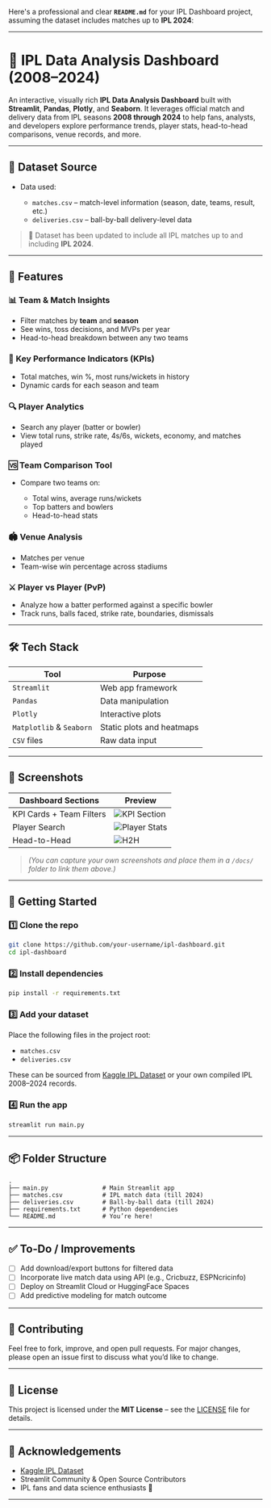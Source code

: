 Here's a professional and clear **`README.md`** for your IPL Dashboard project, assuming the dataset includes matches up to **IPL 2024**:

---

# 🏏 IPL Data Analysis Dashboard (2008–2024)

An interactive, visually rich **IPL Data Analysis Dashboard** built with **Streamlit**, **Pandas**, **Plotly**, and **Seaborn**. It leverages official match and delivery data from IPL seasons **2008 through 2024** to help fans, analysts, and developers explore performance trends, player stats, head-to-head comparisons, venue records, and more.

---

## 📁 Dataset Source

* Data used:

  * `matches.csv` – match-level information (season, date, teams, result, etc.)
  * `deliveries.csv` – ball-by-ball delivery-level data

> 📌 Dataset has been updated to include all IPL matches up to and including **IPL 2024**.

---

## 🚀 Features

### 📊 Team & Match Insights

* Filter matches by **team** and **season**
* See wins, toss decisions, and MVPs per year
* Head-to-head breakdown between any two teams

### 🧮 Key Performance Indicators (KPIs)

* Total matches, win %, most runs/wickets in history
* Dynamic cards for each season and team

### 🔍 Player Analytics

* Search any player (batter or bowler)
* View total runs, strike rate, 4s/6s, wickets, economy, and matches played

### 🆚 Team Comparison Tool

* Compare two teams on:

  * Total wins, average runs/wickets
  * Top batters and bowlers
  * Head-to-head stats

### 🏟️ Venue Analysis

* Matches per venue
* Team-wise win percentage across stadiums

### ⚔️ Player vs Player (PvP)

* Analyze how a batter performed against a specific bowler
* Track runs, balls faced, strike rate, boundaries, dismissals

---

## 🛠️ Tech Stack

| Tool                     | Purpose                   |
| ------------------------ | ------------------------- |
| `Streamlit`              | Web app framework         |
| `Pandas`                 | Data manipulation         |
| `Plotly`                 | Interactive plots         |
| `Matplotlib` & `Seaborn` | Static plots and heatmaps |
| `CSV` files              | Raw data input            |

---

## 📸 Screenshots

| Dashboard Sections       | Preview                                 |
| ------------------------ | --------------------------------------- |
| KPI Cards + Team Filters | ![KPI Section](docs/kpi-section.png)    |
| Player Search            | ![Player Stats](docs/player-search.png) |
| Head-to-Head             | ![H2H](docs/h2h-comparison.png)         |

> *(You can capture your own screenshots and place them in a `/docs/` folder to link them above.)*

---

## 🏁 Getting Started

### 1️⃣ Clone the repo

```bash
git clone https://github.com/your-username/ipl-dashboard.git
cd ipl-dashboard
```

### 2️⃣ Install dependencies

```bash
pip install -r requirements.txt
```

### 3️⃣ Add your dataset

Place the following files in the project root:

* `matches.csv`
* `deliveries.csv`

These can be sourced from [Kaggle IPL Dataset](https://www.kaggle.com/datasets) or your own compiled IPL 2008–2024 records.

### 4️⃣ Run the app

```bash
streamlit run main.py
```

---

## 📦 Folder Structure

```
.
├── main.py               # Main Streamlit app
├── matches.csv           # IPL match data (till 2024)
├── deliveries.csv        # Ball-by-ball data (till 2024)
├── requirements.txt      # Python dependencies
└── README.md             # You’re here!
```

---

## ✅ To-Do / Improvements

* [ ] Add download/export buttons for filtered data
* [ ] Incorporate live match data using API (e.g., Cricbuzz, ESPNcricinfo)
* [ ] Deploy on Streamlit Cloud or HuggingFace Spaces
* [ ] Add predictive modeling for match outcome

---

## 🤝 Contributing

Feel free to fork, improve, and open pull requests. For major changes, please open an issue first to discuss what you’d like to change.

---

## 📜 License

This project is licensed under the **MIT License** – see the [LICENSE](LICENSE) file for details.

---

## 🙌 Acknowledgements

* [Kaggle IPL Dataset](https://www.kaggle.com/datasets)
* Streamlit Community & Open Source Contributors
* IPL fans and data science enthusiasts 🎉

---
